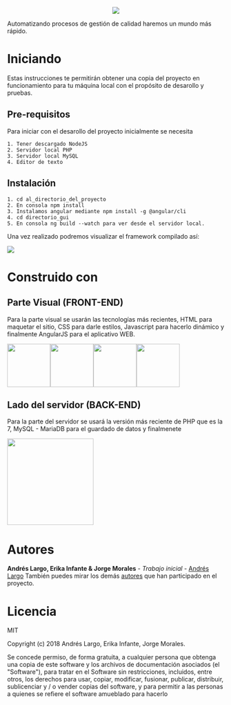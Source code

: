 <p align="center">
<img src ="http://andreslargo.com/sgc/img/sgc2.png" />
</p>
Automatizando procesos de gestión de calidad haremos un mundo más rápido.

# Iniciando 
Estas instrucciones te permitirán obtener una copia del proyecto en funcionamiento para tu máquina local con el 
propósito de desarollo y pruebas.

## Pre-requisitos
Para iniciar con el desarollo del proyecto inicialmente se necesita 
```
1. Tener descargado NodeJS
2. Servidor local PHP 
3. Servidor local MySQL
4. Editor de texto
```
## Instalación 
```
1. cd al_directorio_del_proyecto
2. En consola npm install
3. Instalamos angular mediante npm install -g @angular/cli
4. cd directorio_gui
5. En consola ng build --watch para ver desde el servidor local.
```
Una vez realizado podremos visualizar el framework compilado así:

![](http://andreslargo.com/sgc/img/asd.png)


# Construido con 
## Parte Visual (FRONT-END)
Para la parte visual se usarán las tecnologías más recientes, HTML para maquetar el sitio, CSS para darle estilos, Javascript para hacerlo dinámico y finalmente AngularJS para el aplicativo WEB.

<div style="display: flex">
  <img width = "100px" src ="http://andreslargo.com/sgc/img/HTML_Logo.png" />
  <img width = "100px" src ="http://andreslargo.com/sgc/img/css3_logo.png" />
  <img width = "100px" src ="http://andreslargo.com/sgc/img/Javascript-shield.png" />
  <img width = "100px" src ="http://andreslargo.com/sgc/img/angular.png" />
</div>

## Lado del servidor (BACK-END)
Para la parte del servidor se usará la versión más reciente de PHP que es la 7, MySQL - MariaDB para el guardado de datos y finalmenete 
<div style="display: flex">
  <img width = "200px" src ="http://andreslargo.com/sgc/img/PHP-MySQL.png" />
</div>

# Autores
**Andrés Largo, Erika Infante & Jorge Morales** - *Trabajo inicial* - [Andrés Largo](https://github.com/teamzz111)
También puedes mirar los demás [autores](https://github.com/teamzz111/SGC_RGM/contributors) que han participado en el proyecto.
# Licencia
MIT

Copyright (c) 2018 Andrés Largo, Erika Infante, Jorge Morales.

Se concede permiso, de forma gratuita, a cualquier persona que obtenga una copia
de este software y los archivos de documentación asociados (el "Software"), para tratar
en el Software sin restricciones, incluidos, entre otros, los derechos
para usar, copiar, modificar, fusionar, publicar, distribuir, sublicenciar y / o vender
copias del software, y para permitir a las personas a quienes se refiere el software
amueblado para hacerlo
